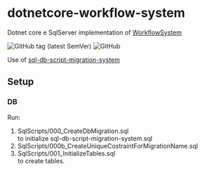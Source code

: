 # dotnetcore-workflow-system
Dotnet core e SqlServer implementation of [WorkflowSystem](https://github.com/Magicianred/WorkflowSystem)  

![GitHub tag (latest SemVer)](https://img.shields.io/github/v/tag/Magicianred/dotnetcore-workflow-system?label=version&sort=semver) ![GitHub](https://img.shields.io/github/license/Magicianred/dotnetcore-workflow-system)

Use of [sql-db-script-migration-system](https://github.com/Magicianred/sqlserver-db-script-migration-system)  

## Setup

### DB
Run:  
1. SqlScripts/000_CreateDbMigration.sql  
    to initialize sql-db-script-migration-system.sql
2. SqlScripts/000b_CreateUniqueCostraintForMigrationName.sql
3. SqlScripts/001_InitializeTables.sql  
    to create tables.


